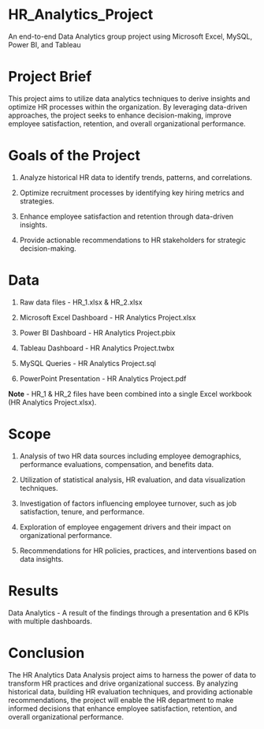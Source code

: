 # HR_Analytics_Project
An end-to-end Data Analytics group project using Microsoft Excel, MySQL, Power BI, and Tableau 

# Project Brief
This project aims to utilize data analytics techniques to derive insights and optimize HR processes within the organization. By leveraging data-driven approaches, the project seeks to enhance decision-making, improve employee satisfaction, retention, and overall organizational performance. 

# Goals of the Project
1. Analyze historical HR data to identify trends, patterns, and correlations.

2. Optimize recruitment processes by identifying key hiring metrics and strategies.

3. Enhance employee satisfaction and retention through data-driven insights.

4. Provide actionable recommendations to HR stakeholders for strategic decision-making.

# Data
1. Raw data files - HR_1.xlsx & HR_2.xlsx

2. Microsoft Excel Dashboard - HR Analytics Project.xlsx

3. Power BI Dashboard - HR Analytics Project.pbix

4. Tableau Dashboard - HR Analytics Project.twbx

5. MySQL Queries - HR Analytics Project.sql

6. PowerPoint Presentation - HR Analytics Project.pdf

**Note** - HR_1 & HR_2 files have been combined into a single Excel workbook (HR Analytics Project.xlsx).

# Scope
1. Analysis of two HR data sources including employee demographics, performance evaluations, compensation, and benefits data.

2. Utilization of statistical analysis, HR evaluation, and data visualization techniques.

3. Investigation of factors influencing employee turnover, such as job satisfaction, tenure, and performance.

4. Exploration of employee engagement drivers and their impact on organizational performance.

5. Recommendations for HR policies, practices, and interventions based on data insights.

# Results
Data Analytics - A result of the findings through a presentation and 6 KPIs with multiple dashboards.

# Conclusion
The HR Analytics Data Analysis project aims to harness the power of data to transform HR practices and drive organizational success. By analyzing historical data, building HR evaluation techniques, and providing actionable recommendations, the project will enable the HR department to make informed decisions that enhance employee satisfaction, retention, and overall organizational performance.
